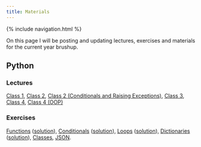 ```yaml
---
title: Materials
---
```

{% include navigation.html %}

On this page I will be posting and updating lectures, exercises and materials for the current year brushup.

## Python

### Lectures
[Class 1](./docs/python-lectures/class_1.ipynb), [Class 2](./docs/python-lectures/class_2.ipynb), [Class 2 (Conditionals and Raising Exceptions)](./docs/python-lectures/class_2_conditionals.html), [Class 3](./docs/python-lectures/class_3.ipynb), [Class 4](./docs/python-lectures/class_4.ipynb), [Class 4 (OOP)](./docs/python-lectures/class_4_oop.html)

### Exercises

[Functions](https://classroom.github.com/a/dAjlnfKT) ([solution](./docs/python-solutions/python-functions-solution.py)), [Conditionals](https://classroom.github.com/a/Yow3m5e2) ([solution](./docs/python-solutions/python-conditionals-solution.py)), [Loops](https://classroom.github.com/a/ShzbLvYq) ([solution](./docs/python-solutions/python-loops-solution.py)), [Dictionaries](https://classroom.github.com/a/ZuujAbfK) ([solution](./docs/python-solutions/python-dictionaries-solution.py)), [Classes](https://classroom.github.com/a/Kuke8ppB), [JSON](https://classroom.github.com/a/mWPvThPo).
